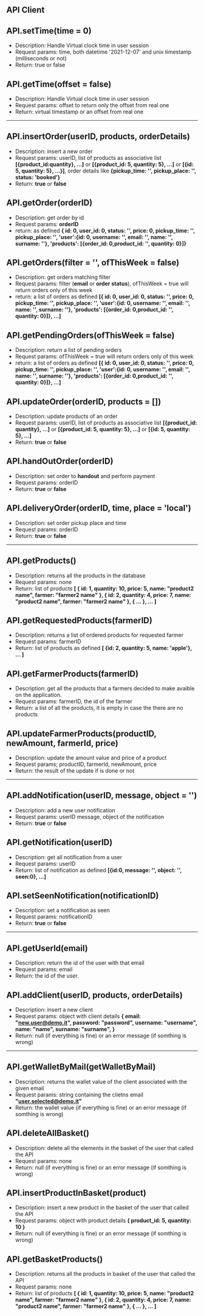 ## API Client

## API.setTime(time = 0)
* Description: Handle Virtual clock time in user session
* Request params: time, both datetime '2021-12-07' and unix timestamp (milliseconds or not)
* Return: true or false

## API.getTime(offset = false)
* Description: Handle Virtual clock time in user session
* Request params: offset to return only the offset from real one
* Return: virtual timestamp or an offset from real one

---

## API.insertOrder(userID, products, orderDetails)

* Description: insert a new order
* Request params: userID, list of products as associative list **[{product_id:quantity}, ...]** or **[{product_id: 5, quantity: 5}, ...]** or **[{id: 5, quantity: 5}, ...}]**, order details like **{pickup_time: '', pickup_place: '', status: 'booked'}**
* Return: **true** or **false**

## API.getOrder(orderID)

* Description: get order by id
* Request params: **orderID**
* return: as defined **{ id: 0, user_id: 0, status: '', price: 0, pickup_time: '', pickup_place: '', 'user':{id: 0, username: '', email: '', name: '', surname: ''}, 'products': [{order_id: 0,product_id: '', quantity: 0}]}**

## API.getOrders(filter = '', ofThisWeek = false)

* Description: get orders matching filter
* Request params: filter (**email** or **order status**), ofThisWeek = true will return orders only of this week
* return: a list of orders as defined **[{ id: 0, user_id: 0, status: '', price: 0, pickup_time: '', pickup_place: '', 'user':{id: 0, username: '', email: '', name: '', surname: ''}, 'products': [{order_id: 0,product_id: '', quantity: 0}]}, ...]**

## API.getPendingOrders(ofThisWeek = false)

* Description: return a list of pending orders
* Request params: ofThisWeek = true will return orders only of this week
* return: a list of orders as defined **[{ id: 0, user_id: 0, status: '', price: 0, pickup_time: '', pickup_place: '', 'user':{id: 0, username: '', email: '', name: '', surname: ''}, 'products': [{order_id: 0,product_id: '', quantity: 0}]}, ...]**

## API.updateOrder(orderID, products = [])

* Description: update products of an order
* Request params: userID, list of products as associative list **[{product_id: quantity}, ...]** or **[{product_id: 5, quantity: 5}, ...]** or **[{id: 5, quantity: 5}, ...]**
* Return: **true** or **false**

## API.handOutOrder(orderID)

* Description: set order to **handout** and perform payment
* Request params: orderID
* Return: **true** or **false**

## API.deliveryOrder(orderID, time, place = 'local')

* Description: set order pickup place and time
* Request params: orderID
* Return: **true** or **false**

---

## API.getProducts()

* Description: returns all the products in the database
* Request params: none
* Return: list of products **[ { id: 1, quantity: 10, price: 5, name: "product2 name", farmer: "farmer2 name" }, { id: 2, quantity: 4, price: 7, name: "product2 name", farmer: "farmer2 name" }, { ... }, ... ]**

## API.getRequestedProducts(farmerID)

* Description: returns a list of ordered products for requested farmer
* Request params: farmerID
* Return: list of products as defined **[ {id: 2, quantity: 5, name: 'apple'}, ... ]**

## API.getFarmerProducts(farmerID)

* Description: get all the products that a farmers decided to make avaible on
the application.
* Request params: farmerID, the id of the farmer 
* Return: a list of all the products, it is empty in case the there are no
products

## API.updateFarmerProducts(productID, newAmount, farmerId, price)

* Description: update the amount value and price of a product
* Request params; productID, farmerId, newAmount, price
* Return: the result of the update if is done or not

---

## API.addNotification(userID, message, object = '')
* Description: add a new user notification
* Request params: userID message, object of the notification
* Return: **true** or **false**

## API.getNotification(userID)
* Description: get all notification from a user
* Request params: userID
* Return: list of notification as defined **[{id:0, message: '', object: '', seen:0}, ...]**

## API.setSeenNotification(notificationID)
* Description: set a notification as seen
* Request params: notificationID
* Return: **true** or **false**

---

## API.getUserId(email)
* Description: return the id of the user with that email
* Request params: email
* Return: the id of the user.

## API.addClient(userID, products, orderDetails)

* Description: insert a new client
* Request params: object with client details **{ email: "new.user@demo.it", password: "password", username: "username", name: "name", surname: "surname", }**
* Return: null (if everything is fine) or an error message (if somthing is wrong)

---

## API.getWalletByMail(getWalletByMail)

* Description: returns the wallet value of the client associated with the given email
* Request params: string containing the clietns email **"user.selected@demo.it"**
* Return: the wallet value (if everything is fine) or an error message (if somthing is wrong)

## API.deleteAllBasket()

* Description: delete all the elements in the basket of the user that called the API
* Request params: none
* Return: null (if everything is fine) or an error message (if somthing is wrong)

## API.insertProductInBasket(product)

* Description: insert a new product in the basket of the user that called the API
* Request params: object with product details **{ product_id: 5, quantity: 10 }**
* Return: null (if everything is fine) or an error message (if somthing is wrong)

## API.getBasketProducts()

* Description: returns all the products in basket of the user that called the API
* Request params: none
* Return: list of products **[ { id: 1, quantity: 10, price: 5, name: "product2 name", farmer: "farmer2 name" }, { id: 2, quantity: 4, price: 7, name: "product2 name", farmer: "farmer2 name" }, { ... }, ... ]**
